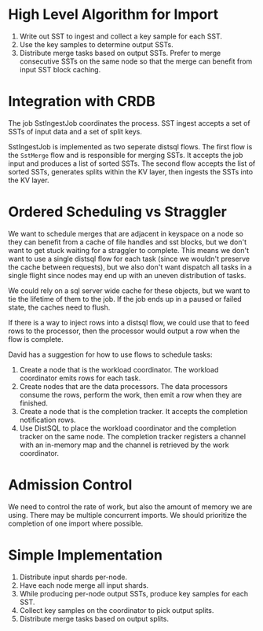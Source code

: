 # High Level Algorithm for Import

1. Write out SST to ingest and collect a key sample for each SST. 
2. Use the key samples to determine output SSTs.
3. Distribute merge tasks based on output SSTs. Prefer to merge consecutive
   SSTs on the same node so that the merge can benefit from input SST block
   caching.

# Integration with CRDB

The job SstIngestJob coordinates the process. SST ingest accepts a set of SSTs
of input data and a set of split keys.

SstIngestJob is implemented as two seperate distsql flows. The first flow is the
`SstMerge` flow and is responsible for merging SSTs. It accepts the job input
and produces a list of sorted SSTs. The second flow accepts the list of sorted
SSTs, generates splits within the KV layer, then ingests the SSTs into the KV
layer.

# Ordered Scheduling vs Straggler

We want to schedule merges that are adjacent in keyspace on a node so they can
benefit from a cache of file handles and sst blocks, but we don't want to get
stuck waiting for a straggler to complete. This means we don't want to use a
single distsql flow for each task (since we wouldn't preserve the cache between
requests), but we also don't want dispatch all tasks in a single flight since
nodes may end up with an uneven distribution of tasks.

We could rely on a sql server wide cache for these objects, but we want to tie
the lifetime of them to the job. If the job ends up in a paused or failed
state, the caches need to flush.

If there is a way to inject rows into a distsql flow, we could use that to feed
rows to the processor, then the processor would output a row when the flow is
complete.

David has a suggestion for how to use flows to schedule tasks:
1. Create a node that is the workload coordinator. The workload coordinator
   emits rows for each task.
2. Create nodes that are the data processors. The data processors consume the
   rows, perform the work, then emit a row when they are finished.
3. Create a node that is the completion tracker. It accepts the completion
   notification rows.
4. Use DistSQL to place the workload coordinator and the completion tracker on
   the same node. The completion tracker registers a channel with an in-memory
   map and the channel is retrieved by the work coordinator.

# Admission Control

We need to control the rate of work, but also the amount of memory we are
using. There may be multiple concurrent imports. We should prioritize the
completion of one import where possible.

# Simple Implementation

1. Distribute input shards per-node.
2. Have each node merge all input shards.
3. While producing per-node output SSTs, produce key samples for each SST.
4. Collect key samples on the coordinator to pick output splits.
5. Distribute merge tasks based on output splits.
